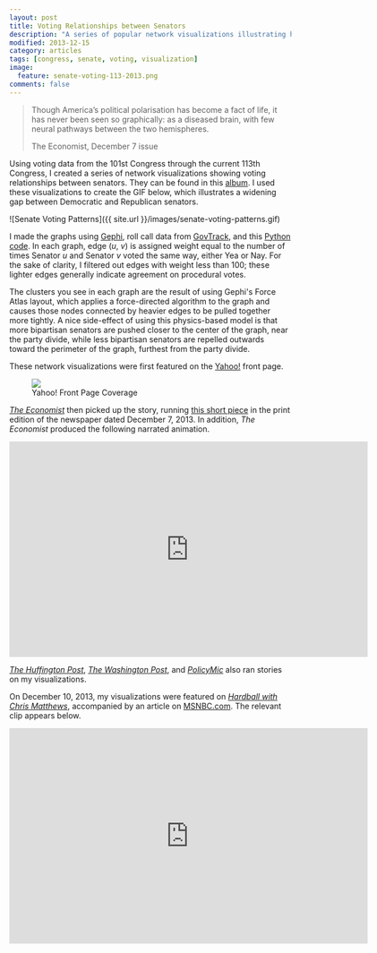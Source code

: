 ```yaml
---
layout: post
title: Voting Relationships between Senators
description: "A series of popular network visualizations illustrating how senators in the 101st through 113th Congresses have voted."
modified: 2013-12-15
category: articles
tags: [congress, senate, voting, visualization]
image:
  feature: senate-voting-113-2013.png
comments: false
---
```


> Though America’s political polarisation has become a fact of life, it has never been seen so graphically: as a diseased brain, with few neural pathways between the two hemispheres.
>
> The Economist, December 7 issue

Using voting data from the 101st Congress through the current 113th Congress, I created a series of network visualizations showing voting relationships between senators. They can be found in this [album](http://imgur.com/a/Wmoex#0). I used these visualizations to create the GIF below, which illustrates a widening gap between Democratic and Republican senators.

![Senate Voting Patterns]({{ site.url }}/images/senate-voting-patterns.gif)

I made the graphs using [Gephi](https://gephi.org/), roll call data from [GovTrack](https://www.govtrack.us/data/congress/), and this [Python code](http://nbtest.herokuapp.com/gist/rlucioni/7796000). In each graph, edge (*u*, *v*) is assigned weight equal to the number of times Senator *u* and Senator *v* voted the same way, either Yea or Nay. For the sake of clarity, I filtered out edges with weight less than 100; these lighter edges generally indicate agreement on procedural votes.

The clusters you see in each graph are the result of using Gephi's Force Atlas layout, which applies a force-directed algorithm to the graph and causes those nodes connected by heavier edges to be pulled together more tightly. A nice side-effect of using this physics-based model is that more bipartisan senators are pushed closer to the center of the graph, near the party divide, while less bipartisan senators are repelled outwards toward the perimeter of the graph, furthest from the party divide.

These network visualizations were first featured on the [Yahoo!](http://news.yahoo.com/the-splitting-of-the-senate--now-in-convenient-gif-form-213908185.html) front page.

<figure>
    <a href="http://news.yahoo.com/the-splitting-of-the-senate--now-in-convenient-gif-form-213908185.html"><img src="http://i.imgur.com/PFBRsNy.png"></a>
    <figcaption>Yahoo! Front Page Coverage</figcaption>
</figure>

[*The Economist*](http://www.economist.com/blogs/graphicdetail/2013/12/daily-chart) then picked up the story, running [this short piece](http://www.economist.com/news/united-states/21591190-united-states-amoeba?frsc=dg%7Ca) in the print edition of the newspaper dated December 7, 2013. In addition, *The Economist* produced the following narrated animation.

<iframe class="youtube-player" type="text/html" width="640" height="385" src="http://www.youtube.com/embed/ieDieiho17s" allowfullscreen frameborder="0">
</iframe>

[*The Huffington Post*](http://www.huffingtonpost.com/2013/11/13/senate-polarization_n_4268863.html?1384374260), [*The Washington Post*](http://www.washingtonpost.com/blogs/the-fix/wp/2013/12/06/american-politics-as-a-diseased-brain/), and [*PolicyMic*](http://www.policymic.com/articles/73435/what-s-wrong-with-the-senate-in-one-simple-gif) also ran stories on my visualizations. 

On December 10, 2013, my visualizations were featured on [*Hardball with Chris Matthews*](http://www.nbcnews.com/id/3036697/vp/47452493#53795037), accompanied by an article on [MSNBC.com](http://www.msnbc.com/hardball/visualization-washington-dysfunction). The relevant clip appears below.

<iframe class="youtube-player" type="text/html" width="640" height="385" src="http://www.youtube.com/embed/RttuF3jnD78" allowfullscreen frameborder="0">
</iframe>
